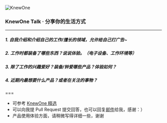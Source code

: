 ![KnewOne](http://knewone.com/about/images/logo.png)

### KnewOne Talk · 分享你的生活方式

---

##### 1. 自我介绍和介绍自己的工作/擅长的领域，允许给自己打广告~

##### 2. 工作时都装备了哪些东西？说说体验。（电子设备、工作环境等）

##### 3. 除了工作的兴趣爱好？装备/钟爱哪些产品？体验如何？

##### 4. 近期内最想要什么产品？或者在关注的事物？

===

- 可参考 [KnewOne 精选](http://knewone.com/explore/talks)
- 可以向我提 Pull Request 提交回答，也可以回复[邮件](mailto:yibei.xiang@gmail.com)给我，感谢：）
- 产品使用体验方面，请稍微写得详细一些，谢谢
